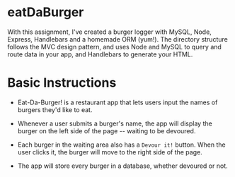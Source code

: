 # eatDaBurger


With this assignment, I've created a burger logger with MySQL, Node, Express, 
Handlebars and a homemade ORM (yum!). The directory structure follows the MVC 
design pattern, and uses Node and MySQL to query and route data in your app, 
and Handlebars to generate your HTML.


# Basic Instructions

* Eat-Da-Burger! is a restaurant app that lets users input the names of burgers they'd like to eat.

* Whenever a user submits a burger's name, the app will display the burger on the left side of the page -- waiting to be devoured.

* Each burger in the waiting area also has a `Devour it!` button. When the user clicks it, the burger will move to the right side of the page.

* The app will store every burger in a database, whether devoured or not.

